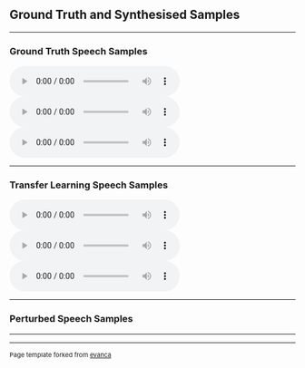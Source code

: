 ## Ground Truth and Synthesised Samples

---

### Ground Truth Speech Samples

<audio controls>
  <source src="images/os-b0062.wav" type="audio/wav">
 </audio>
 <audio controls>
  <source src="images/os-b0106.wav" type="audio/wav">
   </audio>
  <audio controls>
  <source src="images/os-b0114.wav" type="audio/wav">
</audio>



---

### Transfer Learning Speech Samples

<audio controls>
  <source src="images/speech-b0062.wav" type="audio/wav">
 </audio>
 <audio controls>
  <source src="images/speech-b0106.wav" type="audio/wav">
   </audio>
  <audio controls>
  <source src="images/speech-b0114.wav" type="audio/wav">
</audio>


---

### Perturbed Speech Samples

---




---
<p style="font-size:11px">Page template forked from <a href="https://github.com/evanca/quick-portfolio">evanca</a></p>
<!-- Remove above link if you don't want to attibute -->
